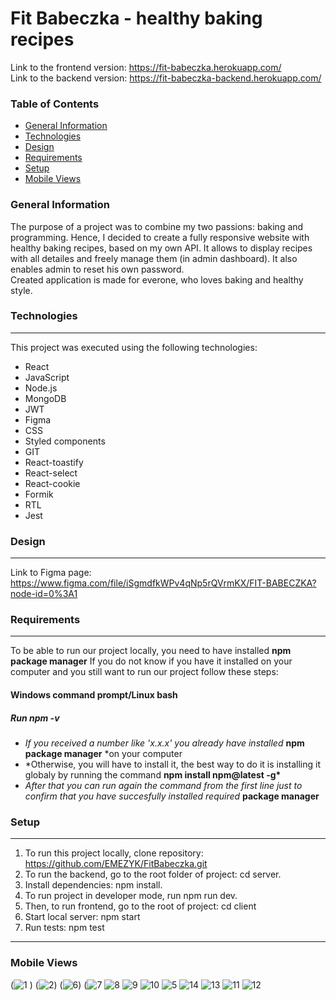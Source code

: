 # Fit Babeczka - healthy baking recipes

Link to the frontend version: https://fit-babeczka.herokuapp.com/</br>
Link to the backend version: https://fit-babeczka-backend.herokuapp.com/

### Table of Contents

- [General Information](#generalinformation)
- [Technologies](#technologies)
- [Design](#design)
- [Requirements](#requirements)
- [Setup](#setup)
- [Mobile Views](#mobileviews)

### General Information

The purpose of a project was to combine my two passions: baking and programming. Hence, I decided to create a fully responsive website with healthy baking recipes, based on my own API.
It allows to display recipes with all detailes and freely manage them (in admin dashboard). It also enables admin to reset his own password.<br/>
Created application is made for everone, who loves baking and healthy style.

### Technologies

---

This project was executed using the following technologies:

- React
- JavaScript
- Node.js
- MongoDB
- JWT
- Figma
- CSS
- Styled components
- GIT
- React-toastify
- React-select
- React-cookie
- Formik
- RTL
- Jest

### Design

---

Link to Figma page: https://www.figma.com/file/iSgmdfkWPv4qNp5rQVrmKX/FIT-BABECZKA?node-id=0%3A1

### Requirements

---

To be able to run our project locally, you need to have installed **npm package manager**
If you do not know if you have it installed on your computer and you still want to run our project follow these steps:

#### Windows command prompt/Linux bash

##### Run _npm -v_

- _If you received a number like 'x.x.x' you already have installed_ **npm package manager** \*on your computer
- \*Otherwise, you will have to install it, the best way to do it is installing it globaly by running the command **npm install npm@latest -g\***
- _After that you can run again the command from the first line just to confirm that you have succesfully installed required_ **package manager**

### Setup

---

1. To run this project locally, clone repository:
   https://github.com/EMEZYK/FitBabeczka.git
2. To run the backend, go to the root folder of project: cd server.
3. Install dependencies: npm install.
4. To run project in developer mode, run npm run dev.
5. Then, to run frontend, go to the root of project: cd client
6. Start local server: npm start
7. Run tests: npm test

---
### Mobile Views
(![1](https://user-images.githubusercontent.com/87782933/186604732-7fe49762-b51f-4b8d-b263-c95998150a97.png)
)
(![2](https://user-images.githubusercontent.com/87782933/186604583-f91199bb-ccf5-44b2-a50d-98221a2bed4e.png))
(![6](https://user-images.githubusercontent.com/87782933/186605544-a609e486-8c7e-4656-9b02-7924480b73f0.png))
(![7](https://user-images.githubusercontent.com/87782933/186605575-ad0d0f43-3549-4c95-84d3-cff7a60e9b1d.png)
![8](https://user-images.githubusercontent.com/87782933/186607196-3963bdc1-8763-4838-8537-0bf3c5560856.png)
![9](https://user-images.githubusercontent.com/87782933/186607284-1757a2bc-02a8-40ec-9320-89bcfd6a3482.png)
![10](https://user-images.githubusercontent.com/87782933/186607299-b2f2ade2-8729-44a9-a411-f359441800aa.png)
![5](https://user-images.githubusercontent.com/87782933/186607436-137bac60-686d-411e-aabe-5a557e7f8be3.png)
![14](https://user-images.githubusercontent.com/87782933/186624487-7b233bb5-b8ae-4447-a230-823af3d9748c.png)
![13](https://user-images.githubusercontent.com/87782933/186624512-bc74516d-9a6d-49d1-8063-0e580054ba07.png)
![11](https://user-images.githubusercontent.com/87782933/186608267-31db61d1-21f1-4f8e-93b8-c297371d5ccd.png)
![12](https://user-images.githubusercontent.com/87782933/186608006-704f5165-0cd2-42fc-84c7-acf7083a6fc0.png)

